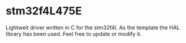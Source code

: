 # stm32f4L475E

Lightweit driver written in C for the stm32f4l. As the template the HAL library has been used. Feel free to update or modify it. 

